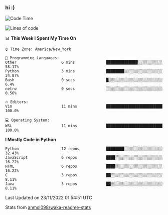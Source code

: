 ### hi :)

<!--START_SECTION:waka-->
![Code Time](http://img.shields.io/badge/Code%20Time-947%20hrs%2057%20mins-blue)

![Lines of code](https://img.shields.io/badge/From%20Hello%20World%20I%27ve%20Written-600%20Thousand%20lines%20of%20code-blue)

📊 **This Week I Spent My Time On** 

```text
⌚︎ Time Zone: America/New_York

💬 Programming Languages: 
Other                    6 mins              ██████████████░░░░░░░░░░░   58.17% 
Python                   3 mins              ████████░░░░░░░░░░░░░░░░░   34.87% 
Bash                     0 secs              █░░░░░░░░░░░░░░░░░░░░░░░░   6.4% 
netrw                    0 secs              ░░░░░░░░░░░░░░░░░░░░░░░░░   0.56%

🔥 Editors: 
Vim                      11 mins             █████████████████████████   100.0%

💻 Operating System: 
WSL                      11 mins             █████████████████████████   100.0%

```

**I Mostly Code in Python** 

```text
Python                   12 repos            ████████░░░░░░░░░░░░░░░░░   32.43% 
JavaScript               6 repos             ████░░░░░░░░░░░░░░░░░░░░░   16.22% 
HTML                     6 repos             ████░░░░░░░░░░░░░░░░░░░░░   16.22% 
C                        3 repos             ██░░░░░░░░░░░░░░░░░░░░░░░   8.11% 
Java                     3 repos             ██░░░░░░░░░░░░░░░░░░░░░░░   8.11%

```



 Last Updated on 23/11/2022 01:54:51 UTC
<!--END_SECTION:waka-->

Stats from [anmol098/waka-readme-stats](https://github.com/anmol098/waka-readme-stats)